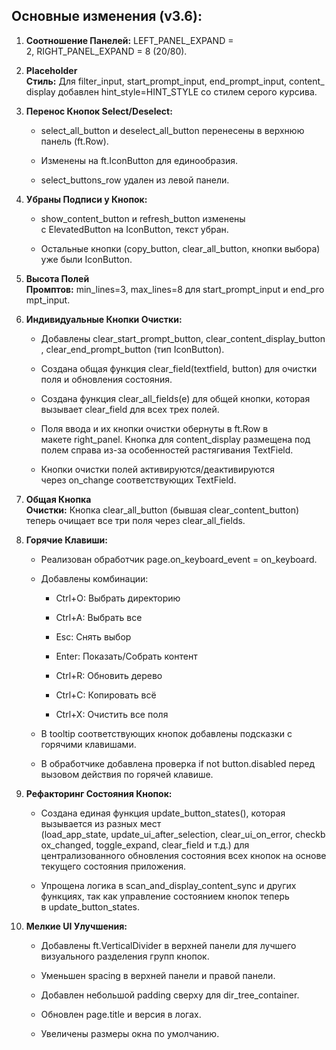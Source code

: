 ## Основные изменения (v3.6):

1. **Соотношение Панелей:** LEFT_PANEL_EXPAND = 2, RIGHT_PANEL_EXPAND = 8 (20/80).
    
2. **Placeholder Стиль:** Для filter_input, start_prompt_input, end_prompt_input, content_display добавлен hint_style=HINT_STYLE со стилем серого курсива.
    
3. **Перенос Кнопок Select/Deselect:**
    
    - select_all_button и deselect_all_button перенесены в верхнюю панель (ft.Row).
        
    - Изменены на ft.IconButton для единообразия.
        
    - select_buttons_row удален из левой панели.
        
4. **Убраны Подписи у Кнопок:**
    
    - show_content_button и refresh_button изменены с ElevatedButton на IconButton, текст убран.
        
    - Остальные кнопки (copy_button, clear_all_button, кнопки выбора) уже были IconButton.
        
5. **Высота Полей Промптов:** min_lines=3, max_lines=8 для start_prompt_input и end_prompt_input.
    
6. **Индивидуальные Кнопки Очистки:**
    
    - Добавлены clear_start_prompt_button, clear_content_display_button, clear_end_prompt_button (тип IconButton).
        
    - Создана общая функция clear_field(textfield, button) для очистки поля и обновления состояния.
        
    - Создана функция clear_all_fields(e) для общей кнопки, которая вызывает clear_field для всех трех полей.
        
    - Поля ввода и их кнопки очистки обернуты в ft.Row в макете right_panel. Кнопка для content_display размещена под полем справа из-за особенностей растягивания TextField.
        
    - Кнопки очистки полей активируются/деактивируются через on_change соответствующих TextField.
        
7. **Общая Кнопка Очистки:** Кнопка clear_all_button (бывшая clear_content_button) теперь очищает все три поля через clear_all_fields.
    
8. **Горячие Клавиши:**
    
    - Реализован обработчик page.on_keyboard_event = on_keyboard.
        
    - Добавлены комбинации:
        
        - Ctrl+O: Выбрать директорию
            
        - Ctrl+A: Выбрать все
            
        - Esc: Снять выбор
            
        - Enter: Показать/Собрать контент
            
        - Ctrl+R: Обновить дерево
            
        - Ctrl+C: Копировать всё
            
        - Ctrl+X: Очистить все поля
            
    - В tooltip соответствующих кнопок добавлены подсказки с горячими клавишами.
        
    - В обработчике добавлена проверка if not button.disabled перед вызовом действия по горячей клавише.
        
9. **Рефакторинг Состояния Кнопок:**
    
    - Создана единая функция update_button_states(), которая вызывается из разных мест (load_app_state, update_ui_after_selection, clear_ui_on_error, checkbox_changed, toggle_expand, clear_field и т.д.) для централизованного обновления состояния всех кнопок на основе текущего состояния приложения.
        
    - Упрощена логика в scan_and_display_content_sync и других функциях, так как управление состоянием кнопок теперь в update_button_states.
        
10. **Мелкие UI Улучшения:**
    
    - Добавлены ft.VerticalDivider в верхней панели для лучшего визуального разделения групп кнопок.
        
    - Уменьшен spacing в верхней панели и правой панели.
        
    - Добавлен небольшой padding сверху для dir_tree_container.
        
    - Обновлен page.title и версия в логах.
        
    - Увеличены размеры окна по умолчанию.


